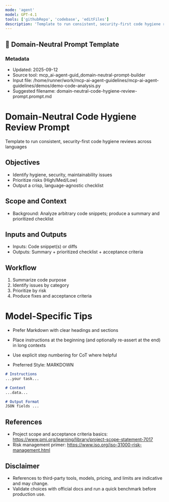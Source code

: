 ```yaml
---
mode: 'agent'
model: GPT-4.1
tools: ['githubRepo', 'codebase', 'editFiles']
description: 'Template to run consistent, security-first code hygiene reviews across languages'
---
```

## 🧩 Domain-Neutral Prompt Template

### Metadata
- Updated: 2025-09-12
- Source tool: mcp_ai-agent-guid_domain-neutral-prompt-builder
- Input file: /home/runner/work/mcp-ai-agent-guidelines/mcp-ai-agent-guidelines/demos/demo-code-analysis.py
- Suggested filename: domain-neutral-code-hygiene-review-prompt.prompt.md

# Domain-Neutral Code Hygiene Review Prompt

Template to run consistent, security-first code hygiene reviews across languages

## Objectives
- Identify hygiene, security, maintainability issues
- Prioritize risks (High/Med/Low)
- Output a crisp, language-agnostic checklist

## Scope and Context
- Background: Analyze arbitrary code snippets; produce a summary and prioritized checklist

## Inputs and Outputs
- Inputs: Code snippet(s) or diffs
- Outputs: Summary + prioritized checklist + acceptance criteria

## Workflow
1) Summarize code purpose
2) Identify issues by category
3) Prioritize by risk
4) Produce fixes and acceptance criteria


# Model-Specific Tips

- Prefer Markdown with clear headings and sections
- Place instructions at the beginning (and optionally re-assert at the end) in long contexts
- Use explicit step numbering for CoT where helpful

- Preferred Style: MARKDOWN

```md
# Instructions
...your task...

# Context
...data...

# Output Format
JSON fields ...
```


## References
- Project scope and acceptance criteria basics: https://www.pmi.org/learning/library/project-scope-statement-7017
- Risk management primer: https://www.iso.org/iso-31000-risk-management.html


## Disclaimer
- References to third-party tools, models, pricing, and limits are indicative and may change.
- Validate choices with official docs and run a quick benchmark before production use.